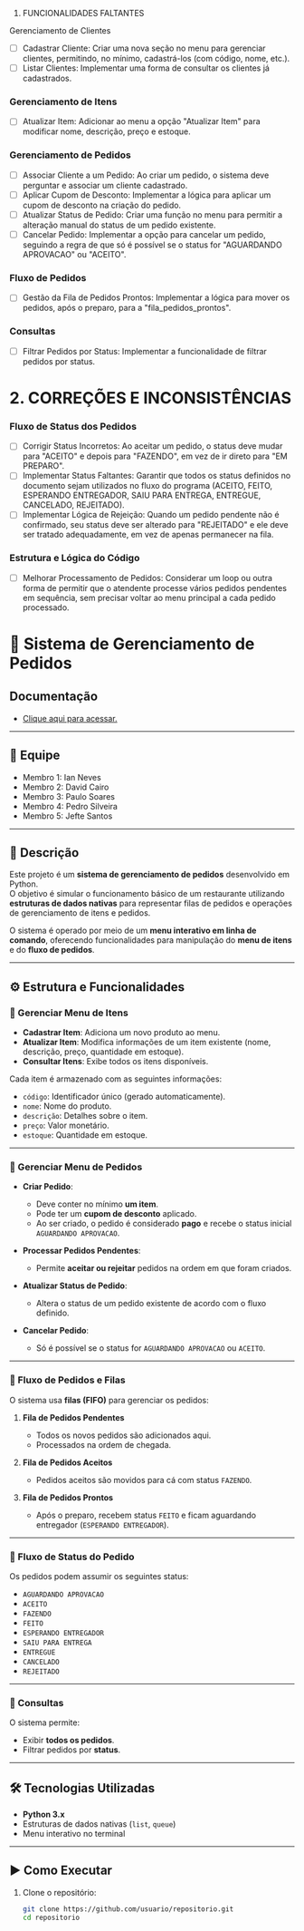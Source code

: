 1. FUNCIONALIDADES FALTANTES

Gerenciamento de Clientes
- [ ] Cadastrar Cliente: Criar uma nova seção no menu para gerenciar clientes, permitindo, no mínimo, cadastrá-los (com código, nome, etc.).
- [ ] Listar Clientes: Implementar uma forma de consultar os clientes já cadastrados.

### Gerenciamento de Itens
- [ ] Atualizar Item: Adicionar ao menu a opção "Atualizar Item" para modificar nome, descrição, preço e estoque.

### Gerenciamento de Pedidos
- [ ] Associar Cliente a um Pedido: Ao criar um pedido, o sistema deve perguntar e associar um cliente cadastrado.
- [ ] Aplicar Cupom de Desconto: Implementar a lógica para aplicar um cupom de desconto na criação do pedido.
- [ ] Atualizar Status de Pedido: Criar uma função no menu para permitir a alteração manual do status de um pedido existente.
- [ ] Cancelar Pedido: Implementar a opção para cancelar um pedido, seguindo a regra de que só é possível se o status for "AGUARDANDO APROVACAO" ou "ACEITO".

### Fluxo de Pedidos
- [ ] Gestão da Fila de Pedidos Prontos: Implementar a lógica para mover os pedidos, após o preparo, para a "fila_pedidos_prontos".

### Consultas
- [ ] Filtrar Pedidos por Status: Implementar a funcionalidade de filtrar pedidos por status.


# 2. CORREÇÕES E INCONSISTÊNCIAS

### Fluxo de Status dos Pedidos
- [ ] Corrigir Status Incorretos: Ao aceitar um pedido, o status deve mudar para "ACEITO" e depois para "FAZENDO", em vez de ir direto para "EM PREPARO".
- [ ] Implementar Status Faltantes: Garantir que todos os status definidos no documento sejam utilizados no fluxo do programa (ACEITO, FEITO, ESPERANDO ENTREGADOR, SAIU PARA ENTREGA, ENTREGUE, CANCELADO, REJEITADO).
- [ ] Implementar Lógica de Rejeição: Quando um pedido pendente não é confirmado, seu status deve ser alterado para "REJEITADO" e ele deve ser tratado adequadamente, em vez de apenas permanecer na fila.

### Estrutura e Lógica do Código
- [ ] Melhorar Processamento de Pedidos: Considerar um loop ou outra forma de permitir que o atendente processe vários pedidos pendentes em sequência, sem precisar voltar ao menu principal a cada pedido processado.





# 🍔 Sistema de Gerenciamento de Pedidos

## Documentação
- [Clique aqui para acessar.](https://bold-fireplant-8eb.notion.site/Documenta-o-2688254211a2803b97d9e71366eed8a1)

---

## 👥 Equipe
- Membro 1: Ian Neves
- Membro 2: David Cairo
- Membro 3: Paulo Soares
- Membro 4: Pedro Silveira
- Membro 5: Jefte Santos

---

## 📖 Descrição
Este projeto é um **sistema de gerenciamento de pedidos** desenvolvido em Python.  
O objetivo é simular o funcionamento básico de um restaurante utilizando **estruturas de dados nativas** para representar filas de pedidos e operações de gerenciamento de itens e pedidos.

O sistema é operado por meio de um **menu interativo em linha de comando**, oferecendo funcionalidades para manipulação do **menu de itens** e do **fluxo de pedidos**.

---

## ⚙️ Estrutura e Funcionalidades

### 🔹 Gerenciar Menu de Itens
- **Cadastrar Item**: Adiciona um novo produto ao menu.  
- **Atualizar Item**: Modifica informações de um item existente (nome, descrição, preço, quantidade em estoque).  
- **Consultar Itens**: Exibe todos os itens disponíveis.  

Cada item é armazenado com as seguintes informações:
- `código`: Identificador único (gerado automaticamente).
- `nome`: Nome do produto.
- `descrição`: Detalhes sobre o item.
- `preço`: Valor monetário.
- `estoque`: Quantidade em estoque.

---

### 🔹 Gerenciar Menu de Pedidos
- **Criar Pedido**:  
  - Deve conter no mínimo **um item**.  
  - Pode ter um **cupom de desconto** aplicado.  
  - Ao ser criado, o pedido é considerado **pago** e recebe o status inicial `AGUARDANDO APROVACAO`.  

- **Processar Pedidos Pendentes**:  
  - Permite **aceitar ou rejeitar** pedidos na ordem em que foram criados.  

- **Atualizar Status de Pedido**:  
  - Altera o status de um pedido existente de acordo com o fluxo definido.  

- **Cancelar Pedido**:  
  - Só é possível se o status for `AGUARDANDO APROVACAO` ou `ACEITO`.

---

### 🔹 Fluxo de Pedidos e Filas
O sistema usa **filas (FIFO)** para gerenciar os pedidos:

1. **Fila de Pedidos Pendentes**  
   - Todos os novos pedidos são adicionados aqui.  
   - Processados na ordem de chegada.  

2. **Fila de Pedidos Aceitos**  
   - Pedidos aceitos são movidos para cá com status `FAZENDO`.  

3. **Fila de Pedidos Prontos**  
   - Após o preparo, recebem status `FEITO` e ficam aguardando entregador (`ESPERANDO ENTREGADOR`).  

---

### 🔹 Fluxo de Status do Pedido
Os pedidos podem assumir os seguintes status:

- `AGUARDANDO APROVACAO`
- `ACEITO`
- `FAZENDO`
- `FEITO`
- `ESPERANDO ENTREGADOR`
- `SAIU PARA ENTREGA`
- `ENTREGUE`
- `CANCELADO`
- `REJEITADO`

---

### 🔹 Consultas
O sistema permite:
- Exibir **todos os pedidos**.  
- Filtrar pedidos por **status**.  

---

## 🛠️ Tecnologias Utilizadas
- **Python 3.x**  
- Estruturas de dados nativas (`list`, `queue`)  
- Menu interativo no terminal  

---

## ▶️ Como Executar
1. Clone o repositório:
   ```bash
   git clone https://github.com/usuario/repositorio.git
   cd repositorio

